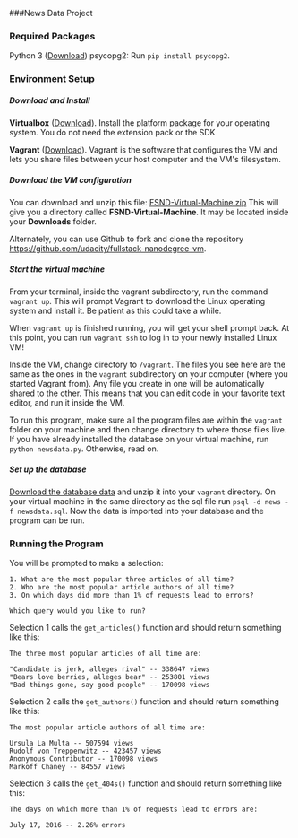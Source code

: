###News Data Project

### Required Packages
Python 3 ([Download](https://www.python.org/downloads/))
psycopg2: Run `pip install psycopg2`.

### Environment Setup
##### Download and Install
__Virtualbox__ ([Download](https://www.virtualbox.org/wiki/Downloads)). Install the platform package for your operating system. You do not need the extension pack or the SDK

__Vagrant__ ([Download](https://www.vagrantup.com/downloads.html)). Vagrant is the software that configures the VM and lets you share files between your host computer and the VM's filesystem.

##### Download the VM configuration
You can download and unzip this file: [FSND-Virtual-Machine.zip](https://s3.amazonaws.com/video.udacity-data.com/topher/2018/April/5acfbfa3_fsnd-virtual-machine/fsnd-virtual-machine.zip) This will give you a directory called __FSND-Virtual-Machine__. It may be located inside your __Downloads__ folder.

Alternately, you can use Github to fork and clone the repository https://github.com/udacity/fullstack-nanodegree-vm.

##### Start the virtual machine
From your terminal, inside the vagrant subdirectory, run the command `vagrant up`. This will prompt Vagrant to download the Linux operating system and install it. Be patient as this could take a while.

When `vagrant up` is finished running, you will get your shell prompt back. At this point, you can run `vagrant ssh` to log in to your newly installed Linux VM!

Inside the VM, change directory to `/vagrant`. The files you see here are the same as the ones in the `vagrant` subdirectory on your computer (where you started Vagrant from). Any file you create in one will be automatically shared to the other. This means that you can edit code in your favorite text editor, and run it inside the VM.

To run this program, make sure all the program files are within the `vagrant` folder on your machine and then change directory to where those files live. If you have already installed the database on your virtual machine, run `python newsdata.py`. Otherwise, read on.

##### Set up the database
[Download the database data](https://d17h27t6h515a5.cloudfront.net/topher/2016/August/57b5f748_newsdata/newsdata.zip) and unzip it into your `vagrant` directory. On your virtual machine in the same directory as the sql file run `psql -d news -f newsdata.sql`. Now the data is imported into your database and the program can be run.


### Running the Program
You will be prompted to make a selection:
```
1. What are the most popular three articles of all time? 
2. Who are the most popular article authors of all time? 
3. On which days did more than 1% of requests lead to errors? 

Which query would you like to run?
```
Selection 1 calls the `get_articles()` function and should return something like this:
```
The three most popular articles of all time are: 

"Candidate is jerk, alleges rival" -- 338647 views
"Bears love berries, alleges bear" -- 253801 views
"Bad things gone, say good people" -- 170098 views
```

Selection 2 calls the `get_authors()` function and should return something like this: 
```
The most popular article authors of all time are: 

Ursula La Multa -- 507594 views
Rudolf von Treppenwitz -- 423457 views
Anonymous Contributor -- 170098 views
Markoff Chaney -- 84557 views
```

Selection 3 calls the `get_404s()` function and should return something like this:
```
The days on which more than 1% of requests lead to errors are: 

July 17, 2016 -- 2.26% errors
```

